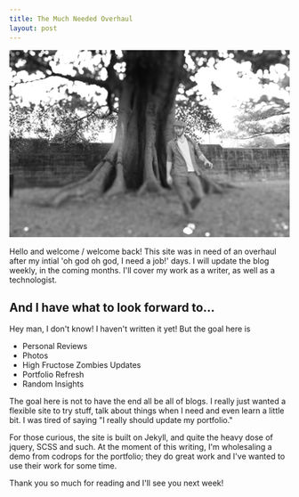 ```yaml
---
title: The Much Needed Overhaul
layout: post
---
```


![Hello image](/img/header2.jpg)

Hello and welcome / welcome back!  This site was in need of an overhaul after my intial 'oh god oh god, I need a job!' days.  I will update the blog weekly, in the coming months.  I'll cover my work as a writer, as well as a technologist.

## And I have what to look forward to...

Hey man, I don't know! I haven't written it yet! But the goal here is

* Personal Reviews
* Photos
* High Fructose Zombies Updates
* Portfolio Refresh
* Random Insights

The goal here is not to have the end all be all of blogs. I really just wanted a flexible site to try stuff, talk about things when I need and even learn a little bit. I was tired of saying "I really should update my portfolio." 

For those curious, the site is built on Jekyll, and quite the heavy dose of jquery, SCSS and such. At the moment of this writing, I'm wholesaling a demo from codrops for the portfolio; they do great work and I've wanted to use their work for some time. 

Thank you so much for reading and I'll see you next week!
